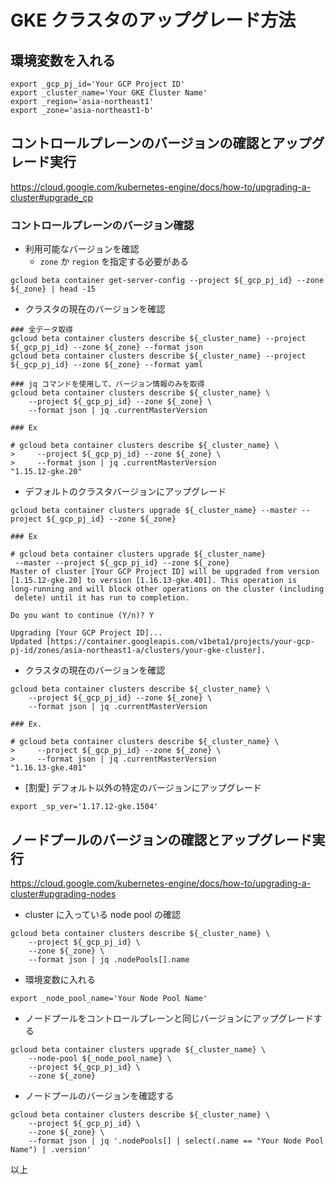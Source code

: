# GKE クラスタのアップグレード方法

## 環境変数を入れる

```
export _gcp_pj_id='Your GCP Project ID'
export _cluster_name='Your GKE Cluster Name'
export _region='asia-northeast1'
export _zone='asia-northeast1-b'
```

## コントロールプレーンのバージョンの確認とアップグレード実行

https://cloud.google.com/kubernetes-engine/docs/how-to/upgrading-a-cluster#upgrade_cp

### コントロールプレーンのバージョン確認

+ 利用可能なバージョンを確認
  + `zone` か `region` を指定する必要がある

```
gcloud beta container get-server-config --project ${_gcp_pj_id} --zone ${_zone} | head -15
```

+ クラスタの現在のバージョンを確認

```
### 全データ取得
gcloud beta container clusters describe ${_cluster_name} --project ${_gcp_pj_id} --zone ${_zone} --format json
gcloud beta container clusters describe ${_cluster_name} --project ${_gcp_pj_id} --zone ${_zone} --format yaml
```
```
### jq コマンドを使用して、バージョン情報のみを取得
gcloud beta container clusters describe ${_cluster_name} \
    --project ${_gcp_pj_id} --zone ${_zone} \
    --format json | jq .currentMasterVersion
```
```
### Ex

# gcloud beta container clusters describe ${_cluster_name} \
>     --project ${_gcp_pj_id} --zone ${_zone} \
>     --format json | jq .currentMasterVersion
"1.15.12-gke.20"
```

+ デフォルトのクラスタバージョンにアップグレード

```
gcloud beta container clusters upgrade ${_cluster_name} --master --project ${_gcp_pj_id} --zone ${_zone}
```
```
### Ex

# gcloud beta container clusters upgrade ${_cluster_name}
 --master --project ${_gcp_pj_id} --zone ${_zone}
Master of cluster [Your GCP Project ID] will be upgraded from version
[1.15.12-gke.20] to version [1.16.13-gke.401]. This operation is
long-running and will block other operations on the cluster (including
 delete) until it has run to completion.

Do you want to continue (Y/n)? Y

Upgrading [Your GCP Project ID]...
Updated [https://container.googleapis.com/v1beta1/projects/your-gcp-pj-id/zones/asia-northeast1-a/clusters/your-gke-cluster].
```

+ クラスタの現在のバージョンを確認

```
gcloud beta container clusters describe ${_cluster_name} \
    --project ${_gcp_pj_id} --zone ${_zone} \
    --format json | jq .currentMasterVersion
```
```
### Ex.

# gcloud beta container clusters describe ${_cluster_name} \
>     --project ${_gcp_pj_id} --zone ${_zone} \
>     --format json | jq .currentMasterVersion
"1.16.13-gke.401"
```

+ [割愛] デフォルト以外の特定のバージョンにアップグレード

```
export _sp_ver='1.17.12-gke.1504'
```

## ノードプールのバージョンの確認とアップグレード実行

https://cloud.google.com/kubernetes-engine/docs/how-to/upgrading-a-cluster#upgrading-nodes

+ cluster に入っている node pool の確認

```
gcloud beta container clusters describe ${_cluster_name} \
    --project ${_gcp_pj_id} \
    --zone ${_zone} \
    --format json | jq .nodePools[].name
```

+ 環境変数に入れる

```
export _node_pool_name='Your Node Pool Name'
```

+ ノードプールをコントロールプレーンと同じバージョンにアップグレードする

```
gcloud beta container clusters upgrade ${_cluster_name} \
    --node-pool ${_node_pool_name} \
    --project ${_gcp_pj_id} \
    --zone ${_zone}
```

+ ノードプールのバージョンを確認する

```
gcloud beta container clusters describe ${_cluster_name} \
    --project ${_gcp_pj_id} \
    --zone ${_zone} \
    --format json | jq '.nodePools[] | select(.name == "Your Node Pool Name") | .version'
```

以上
